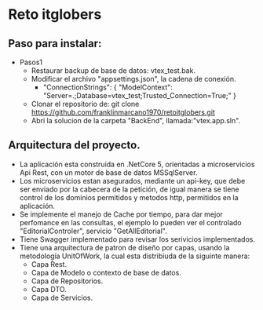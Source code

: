 # Reto itglobers

## Paso para instalar:
* Pasos1
    * Restaurar backup de base de datos: vtex_test.bak.
    * Modificar el archivo "appsettings.json", la cadena de conexión.
        *  "ConnectionStrings": {
    "ModelContext": "Server=.;Database=vtex_test;Trusted_Connection=True;"
  }
    * Clonar el repositorio de: git clone https://github.com/franklinmarcano1970/retoitglobers.git
    * Abri la solucion de la carpeta "BackEnd", llamada:"vtex.app.sln".

## Arquitectura del proyecto.
* La aplicación esta construida en .NetCore 5, orientadas a microservicios Api Rest, con un motor de base de datos MSSqlServer.
* Los microservicios estan asegurados, mediante un api-key, que debe ser enviado por la cabecera de la petición, de igual manera se tiene control de los dominios permitidos y metodos http, permitidos en la aplicación.
* Se implemente el manejo de Cache por tiempo, para dar mejor perfomance en las consultas, el ejemplo lo pueden ver el controlado "EditorialControler", servicio "GetAllEditorial".
* Tiene Swagger implementado para revisar los serivicios implementados.
* Tiene una arquitectura de patron de diseño por capas, usando la metodología UnitOfWork, la cual esta distribiuda de la siguinte manera:
  * Capa Rest.
  * Capa de Modelo o contexto de base de datos.
  * Capa de Repositorios.
  * Capa DTO.
  * Capa de Servicios. 
